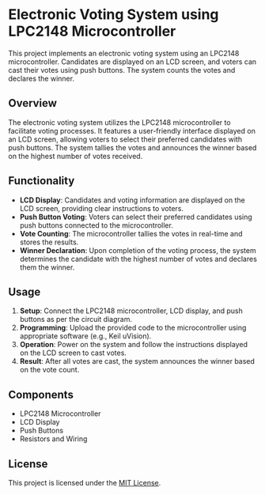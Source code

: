 # Electronic Voting System using LPC2148 Microcontroller

This project implements an electronic voting system using an LPC2148 microcontroller. Candidates are displayed on an LCD screen, and voters can cast their votes using push buttons. The system counts the votes and declares the winner.

## Overview

The electronic voting system utilizes the LPC2148 microcontroller to facilitate voting processes. It features a user-friendly interface displayed on an LCD screen, allowing voters to select their preferred candidates with push buttons. The system tallies the votes and announces the winner based on the highest number of votes received.

## Functionality

- **LCD Display**: Candidates and voting information are displayed on the LCD screen, providing clear instructions to voters.
- **Push Button Voting**: Voters can select their preferred candidates using push buttons connected to the microcontroller.
- **Vote Counting**: The microcontroller tallies the votes in real-time and stores the results.
- **Winner Declaration**: Upon completion of the voting process, the system determines the candidate with the highest number of votes and declares them the winner.

## Usage

1. **Setup**: Connect the LPC2148 microcontroller, LCD display, and push buttons as per the circuit diagram.
2. **Programming**: Upload the provided code to the microcontroller using appropriate software (e.g., Keil uVision).
3. **Operation**: Power on the system and follow the instructions displayed on the LCD screen to cast votes.
4. **Result**: After all votes are cast, the system announces the winner based on the vote count.

## Components

- LPC2148 Microcontroller
- LCD Display
- Push Buttons
- Resistors and Wiring

## License

This project is licensed under the [MIT License](LICENSE).

